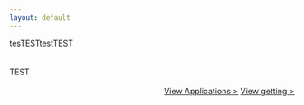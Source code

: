 ```yaml
---
layout: default
---
```


<div class="container">
    <div class="row">
        <div class="top col-12">
tesTESTtestTEST
        </div>
    </div>
</div>
<div class="container">
    <div class="row">
<br>
        <div class="col-12 text-center">
            <br>
            TEST<br>
        </div>
        <div class="col-12"  align="right">
            <br>
            <a class=" text-right btn btn-secondary square-button" href="{{ site.url }}{{ site.baseurl }}{% link applications.md %}">View Applications ></a>
            <a class="btn btn-secondary square-button" href="{{ site.url }}{{ site.baseurl }}{% link getting_started.md %}" role="button">View getting ></a>
        </div>
    </div>
</div>
<br>
<br>
<br>
